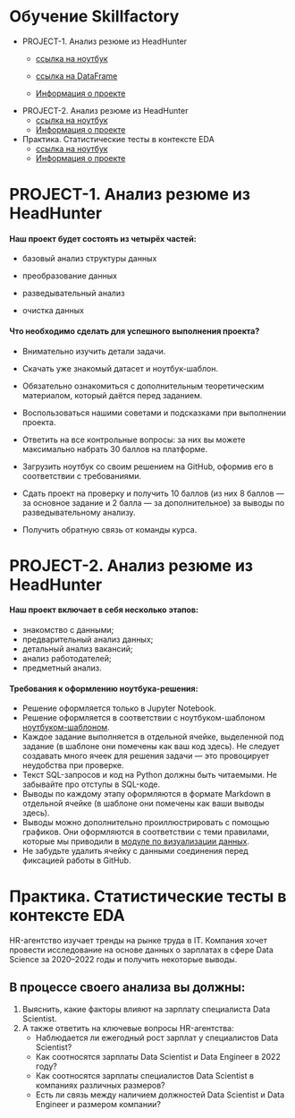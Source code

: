 # **Обучение Skillfactory**
- PROJECT-1. Анализ резюме из HeadHunter
     - [ссылка на ноутбук](https://github.com/govoridaa/SF/blob/main/project/PROJECT-1.%20Анализ%20резюме%20из%20HeadHunter/Project-1._Ноутбук-шаблон.ipynb)

     - [ссылка на DataFrame](https://drive.google.com/file/d/1JoYPvlSYfrnAaFv11U5mNviQx6_-DiOJ/view?usp=sharing)
     - [Информация о проекте](#info1)
- PROJECT-2. Анализ резюме из HeadHunter
     - [ссылка на ноутбук](https://github.com/govoridaa/SF/blob/main/project/PROJECT-2.%20Анализ%20вакансий%20из%20HeadHunter/Project_2_Ноутбук_шаблон.ipynb)
     - [Информация о проекте](#info2)
- Практика. Статистические тесты в контексте EDA
     - [ссылка на ноутбук](https://github.com/govoridaa/SF/blob/main/учебный%20материал/Блок%203.%20Разведывательный%20анализ%20данных/EDA-4.%20Статистические%20тесты/practice_eda4.ipynb)
     - [Информация о проекте](#info3)
#
<a name="info1"></a>  
# PROJECT-1. Анализ резюме из HeadHunter
#### Наш проект будет состоять из четырёх частей:

- базовый анализ структуры данных

- преобразование данных

- разведывательный анализ

- очистка данных

#### Что необходимо сделать для успешного выполнения проекта?

- Внимательно изучить детали задачи.

- Скачать уже знакомый датасет и ноутбук-шаблон.

- Обязательно ознакомиться с дополнительным теоретическим материалом, который даётся перед заданием.

- Воспользоваться нашими советами и подсказками при выполнении проекта.
- Ответить на все контрольные вопросы: за них вы можете максимально набрать 30 баллов на платформе.
- Загрузить ноутбук со своим решением на GitHub, оформив его в соответствии с требованиями.
- Сдать проект на проверку и получить 10 баллов (из них 8 баллов — за основное задание и 2 балла — за дополнительное) за выводы по разведывательному анализу.
- Получить обратную связь от команды курса.
#
<a name="info2"></a>
# PROJECT-2. Анализ резюме из HeadHunter
#### Наш проект включает в себя несколько этапов:
- знакомство с данными;
- предварительный анализ данных;
- детальный анализ вакансий;
- анализ работодателей;
- предметный анализ.

#### Требования к оформлению ноутбука-решения:

- Решение оформляется только в Jupyter Notebook.
- Решение оформляется в соответствии с ноутбуком-шаблоном [ноутбуком-шаблоном](https://lms.skillfactory.ru/asset-v1:SkillFactory+DST-3.0+28FEB2021+type@asset+block@Project_2_Ноутбук_шаблон.ipynb).
- Каждое задание выполняется в отдельной ячейке, выделенной под задание (в шаблоне они помечены как ваш код здесь). Не следует создавать много ячеек для решения задачи — это провоцирует неудобства при проверке.
- Текст SQL-запросов и код на Python должны быть читаемыми. Не забывайте про отступы в SQL-коде.
- Выводы по каждому этапу оформляются в формате Markdown в отдельной ячейке (в шаблоне они помечены как ваши выводы здесь).
- Выводы можно дополнительно проиллюстрировать с помощью графиков. Они оформляются в соответствии с теми правилами, которые мы приводили в [модуле по визуализации данных](https://lms.skillfactory.ru/courses/course-v1:SkillFactory+DSPRMGU+2023_FEB/jump_to_id/f18cdc4b64f1486aa89201de8696cfb7).
- Не забудьте удалить ячейку с данными соединения перед фиксацией работы в GitHub.
#
<a name="info3"></a>
# Практика. Статистические тесты в контексте EDA

HR-агентство изучает тренды на рынке труда в IT. Компания хочет провести исследование на основе данных о зарплатах в сфере Data Science за 2020–2022 годы и получить некоторые выводы.

## В процессе своего анализа вы должны:
1) Выяснить, какие факторы влияют на зарплату специалиста Data Scientist.
2) А также ответить на ключевые вопросы HR-агентства:
    - Наблюдается ли ежегодный рост зарплат у специалистов Data Scientist?
    - Как соотносятся зарплаты Data Scientist и Data Engineer в 2022 году?
    - Как соотносятся зарплаты специалистов Data Scientist в компаниях различных размеров?
    - Есть ли связь между наличием должностей Data Scientist и Data Engineer и размером компании?